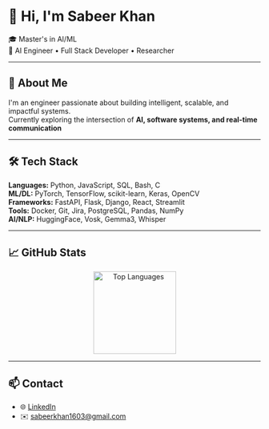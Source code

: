 # 👋 Hi, I'm Sabeer Khan

🎓 Master's in AI/ML  
🚀 AI Engineer • Full Stack Developer • Researcher

---

## 🧠 About Me

I'm an engineer passionate about building intelligent, scalable, and impactful systems.  
Currently exploring the intersection of **AI, software systems, and real-time communication**

---

## 🛠️ Tech Stack

**Languages:** Python, JavaScript, SQL, Bash, C  
**ML/DL:** PyTorch, TensorFlow, scikit-learn, Keras, OpenCV  
**Frameworks:** FastAPI, Flask, Django, React, Streamlit  
**Tools:** Docker, Git, Jira, PostgreSQL, Pandas, NumPy  
**AI/NLP:** HuggingFace, Vosk, Gemma3, Whisper

---


## 📈 GitHub Stats

<p align="center">
  <img src="https://github-readme-stats.vercel.app/api/top-langs/?username=sabeer-khan&layout=compact&theme=tokyonight" alt="Top Languages" height="165" />
</p>

---

## 📫 Contact

- 🌐 [LinkedIn](https://www.linkedin.com/in/sabeer-ahmed-khan/)
- ✉️ sabeerkhan1603@gmail.com


<!---
sabeer-khan/sabeer-khan is a ✨ special ✨ repository because its `README.md` (this file) appears on your GitHub profile.
You can click the Preview link to take a look at your changes.
--->
